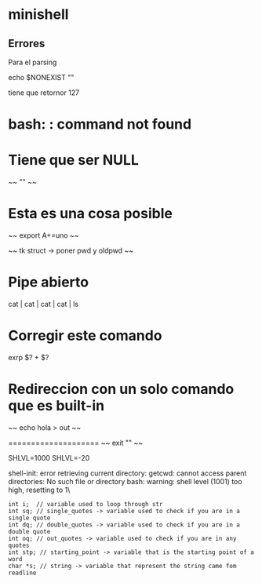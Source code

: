 # minishell

## Errores

Para el parsing

echo $NONEXIST  ""

tiene que retornor 127

# bash: : command not found
# Tiene que ser NULL
~~ "" ~~

# Esta es una cosa posible
~~ export A+=uno ~~

~~ tk struct -> poner pwd y oldpwd ~~

# Pipe abierto
cat | cat | cat | cat | ls

# Corregir este comando
exrp $? + $?

# Redireccion con un solo comando que es built-in
~~ echo hola > out ~~

====================
~~ exit "" ~~


SHLVL=1000
SHLVL=-20

shell-init: error retrieving current directory: getcwd: cannot access parent directories: No such file or directory
bash: warning: shell level (1001) too high, resetting to 1\


	int i;	// variable used to loop through str
	int sq; // single_quotes -> variable used to check if you are in a single quote
	int dq; // double_quotes -> variable used to check if you are in a double quote
	int oq; // out_quotes -> variable used to check if you are in any quotes
	int stp; // starting_point -> variable that is the starting point of a word
	char *s; // string -> variable that represent the string came fom readline